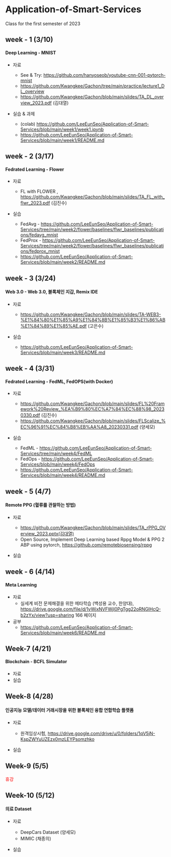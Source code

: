 # Application-of-Smart-Services
Class for the first semester of 2023



## week - 1 (3/10)
#### Deep Learning - MNIST
- 자료
  - See & Try: https://github.com/hanyoseob/youtube-cnn-001-pytorch-mnist
  - https://github.com/Kwangkee/Gachon/tree/main/practice/lecture1_DL_overview
  - https://github.com/Kwangkee/Gachon/blob/main/slides/TA_DL_overview_2023.pdf (김대열)

- 실습 & 과제
  - (colab) https://github.com/LeeEunSeo/Application-of-Smart-Services/blob/main/week1/week1.ipynb
  - https://github.com/LeeEunSeo/Application-of-Smart-Services/blob/main/week1/README.md

## week - 2 (3/17)
#### Fedrated Learning - Flower
- 자료
  - FL with FLOWER , https://github.com/Kwangkee/Gachon/blob/main/slides/TA_FL_with_flwr_2023.pdf (김진수)

- 실습 
  - FedAvg - https://github.com/LeeEunSeo/Application-of-Smart-Services/tree/main/week2/flower/baselines/flwr_baselines/publications/fedavg_mnist
  - FedProx - https://github.com/LeeEunSeo/Application-of-Smart-Services/tree/main/week2/flower/baselines/flwr_baselines/publications/fedprox_mnist
  - https://github.com/LeeEunSeo/Application-of-Smart-Services/blob/main/week2/README.md

## week - 3 (3/24)
#### Web 3.0 - Web 3.0, 블록체인 지갑, Remix IDE
- 자료
  - https://github.com/Kwangkee/Gachon/blob/main/slides/TA-WEB3-%E1%84%80%E1%85%A9%E1%84%8B%E1%85%B3%E1%86%AB%E1%84%89%E1%85%AE.pdf (고은수)

- 실습
  - https://github.com/LeeEunSeo/Application-of-Smart-Services/blob/main/week3/README.md

## week - 4 (3/31)
#### Fedrated Learning - FedML, FedOPS(with Docker)
- 자료
  - https://github.com/Kwangkee/Gachon/blob/main/slides/FL%20Framework%20Review_%EA%B9%80%EC%A7%84%EC%88%98_20230330.pdf (김진수)
  - https://github.com/Kwangkee/Gachon/blob/main/slides/FLScalize_%EC%96%91%EC%84%B8%EB%AA%A8_20230331.pdf (양세모)
  
- 실습
  - FedML - https://github.com/LeeEunSeo/Application-of-Smart-Services/tree/main/week4/FedML
  - FedOps - https://github.com/LeeEunSeo/Application-of-Smart-Services/blob/main/week4/FedOps
  - https://github.com/LeeEunSeo/Application-of-Smart-Services/blob/main/week4/README.md
  
## week - 5 (4/7)
#### Remote PPG (혈류를 관찰하는 방법)
- 자료  
  - https://github.com/Kwangkee/Gachon/blob/main/slides/TA_rPPG_OVerview_2023.pptx(김대열)
  - Open Source, Implement Deep Learning based Rppg Model & PPG 2 ABP using pytorch, https://github.com/remotebiosensing/rppg
  
- 실습

## week - 6 (4/14)
#### Meta Learning
- 자료  
  - 실세계 비전 문제해결을 위한 메타학습 (백성용 교수, 한양대), https://drive.google.com/file/d/1vWjxNVFWjI0PgTgg22oRNGlHcQ-b2zYx/view?usp=sharing 166 페이지
- 공부
  - https://github.com/LeeEunSeo/Application-of-Smart-Services/blob/main/week6/README.md
  
##  Week-7 (4/21)
#### Blockchain - BCFL Simulator
- 자료 
- 실습

##  Week-8 (4/28)
#### 인공지능 모델/데이터 거래시장을 위한 블록체인 융합 연합학습 플랫폼
- 자료 
  - 원격임상시험, https://drive.google.com/drive/u/0/folders/1qV5jN-KspZWYuUZEzx0mzLEYPsomzhko
  
- 실습

##  Week-9 (5/5)
<span style="color:red">휴강</span>

##  Week-10 (5/12)
#### 의료 Dataset
- 자료 
  - DeepCars Dataset (양세모)
  - MIMIC (채종의)
  
- 실습


